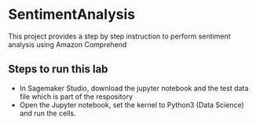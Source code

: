 # SentimentAnalysis
This project provides a step by step instruction to perform sentiment analysis using Amazon Comprehend

## Steps to run this lab
* In Sagemaker Studio, download the jupyter notebook and the test data file which is part of the respository
* Open the Jupyter notebook, set the kernel to Python3 (Data Science) and run the cells.
